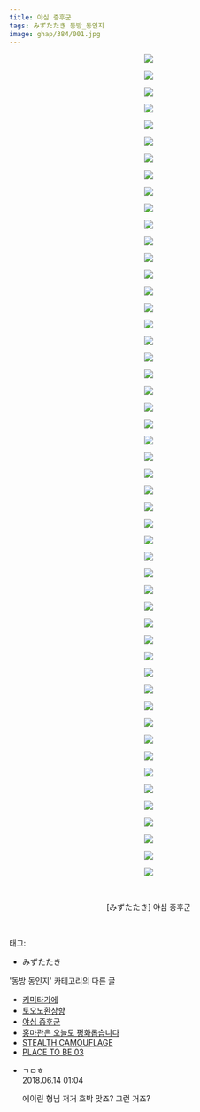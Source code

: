 ```yaml
---
title: 야심 증후군
tags: みずたたき 동방_동인지
image: ghap/384/001.jpg
---
```

<div class="article">
<p style="text-align: center; clear: none; float: none;"><img src="{{ site.nasurl }}/ghap/384/001.jpg"/></p>
<p style="text-align: center; clear: none; float: none;"><img src="{{ site.nasurl }}/ghap/384/002.jpg"/></p>
<p style="text-align: center; clear: none; float: none;"><img src="{{ site.nasurl }}/ghap/384/003.jpg"/></p>
<p style="text-align: center; clear: none; float: none;"><img src="{{ site.nasurl }}/ghap/384/004.jpg"/></p>
<p style="text-align: center; clear: none; float: none;"><img src="{{ site.nasurl }}/ghap/384/005.jpg"/></p>
<p style="text-align: center; clear: none; float: none;"><img src="{{ site.nasurl }}/ghap/384/006.jpg"/></p>
<p style="text-align: center; clear: none; float: none;"><img src="{{ site.nasurl }}/ghap/384/007.jpg"/></p>
<p style="text-align: center; clear: none; float: none;"><img src="{{ site.nasurl }}/ghap/384/008.jpg"/></p>
<p style="text-align: center; clear: none; float: none;"><img src="{{ site.nasurl }}/ghap/384/009.jpg"/></p>
<p style="text-align: center; clear: none; float: none;"><img src="{{ site.nasurl }}/ghap/384/010.jpg"/></p>
<p style="text-align: center; clear: none; float: none;"><img src="{{ site.nasurl }}/ghap/384/011.jpg"/></p>
<p style="text-align: center; clear: none; float: none;"><img src="{{ site.nasurl }}/ghap/384/012.jpg"/></p>
<p style="text-align: center; clear: none; float: none;"><img src="{{ site.nasurl }}/ghap/384/013.jpg"/></p>
<p style="text-align: center; clear: none; float: none;"><img src="{{ site.nasurl }}/ghap/384/014.jpg"/></p>
<p style="text-align: center; clear: none; float: none;"><img src="{{ site.nasurl }}/ghap/384/015.jpg"/></p>
<p style="text-align: center; clear: none; float: none;"><img src="{{ site.nasurl }}/ghap/384/016.jpg"/></p>
<p style="text-align: center; clear: none; float: none;"><img src="{{ site.nasurl }}/ghap/384/017.jpg"/></p>
<p style="text-align: center; clear: none; float: none;"><img src="{{ site.nasurl }}/ghap/384/018.jpg"/></p>
<p style="text-align: center; clear: none; float: none;"><img src="{{ site.nasurl }}/ghap/384/019.jpg"/></p>
<p style="text-align: center; clear: none; float: none;"><img src="{{ site.nasurl }}/ghap/384/020.jpg"/></p>
<p style="text-align: center; clear: none; float: none;"><img src="{{ site.nasurl }}/ghap/384/021.jpg"/></p>
<p style="text-align: center; clear: none; float: none;"><img src="{{ site.nasurl }}/ghap/384/022.jpg"/></p>
<p style="text-align: center; clear: none; float: none;"><img src="{{ site.nasurl }}/ghap/384/023.jpg"/></p>
<p style="text-align: center; clear: none; float: none;"><img src="{{ site.nasurl }}/ghap/384/024.jpg"/></p>
<p style="text-align: center; clear: none; float: none;"><img src="{{ site.nasurl }}/ghap/384/025.jpg"/></p>
<p style="text-align: center; clear: none; float: none;"><img src="{{ site.nasurl }}/ghap/384/026.jpg"/></p>
<p style="text-align: center; clear: none; float: none;"><img src="{{ site.nasurl }}/ghap/384/027.jpg"/></p>
<p style="text-align: center; clear: none; float: none;"><img src="{{ site.nasurl }}/ghap/384/028.jpg"/></p>
<p style="text-align: center; clear: none; float: none;"><img src="{{ site.nasurl }}/ghap/384/029.jpg"/></p>
<p style="text-align: center; clear: none; float: none;"><img src="{{ site.nasurl }}/ghap/384/030.jpg"/></p>
<p style="text-align: center; clear: none; float: none;"><img src="{{ site.nasurl }}/ghap/384/031.jpg"/></p>
<p style="text-align: center; clear: none; float: none;"><img src="{{ site.nasurl }}/ghap/384/032.jpg"/></p>
<p style="text-align: center; clear: none; float: none;"><img src="{{ site.nasurl }}/ghap/384/033.jpg"/></p>
<p style="text-align: center; clear: none; float: none;"><img src="{{ site.nasurl }}/ghap/384/034.jpg"/></p>
<p style="text-align: center; clear: none; float: none;"><img src="{{ site.nasurl }}/ghap/384/035.jpg"/></p>
<p style="text-align: center; clear: none; float: none;"><img src="{{ site.nasurl }}/ghap/384/036.jpg"/></p>
<p style="text-align: center; clear: none; float: none;"><img src="{{ site.nasurl }}/ghap/384/037.jpg"/></p>
<p style="text-align: center; clear: none; float: none;"><img src="{{ site.nasurl }}/ghap/384/038.jpg"/></p>
<p style="text-align: center; clear: none; float: none;"><img src="{{ site.nasurl }}/ghap/384/039.jpg"/></p>
<p style="text-align: center; clear: none; float: none;"><img src="{{ site.nasurl }}/ghap/384/040.jpg"/></p>
<p style="text-align: center; clear: none; float: none;"><img src="{{ site.nasurl }}/ghap/384/041.jpg"/></p>
<p style="text-align: center; clear: none; float: none;"><img src="{{ site.nasurl }}/ghap/384/042.jpg"/></p>
<p style="text-align: center; clear: none; float: none;"><img src="{{ site.nasurl }}/ghap/384/043.jpg"/></p>
<p style="text-align: center; clear: none; float: none;"><img src="{{ site.nasurl }}/ghap/384/044.jpg"/></p>
<p style="text-align: center; clear: none; float: none;"><img src="{{ site.nasurl }}/ghap/384/045.jpg"/></p>
<p style="text-align: center; clear: none; float: none;"><img src="{{ site.nasurl }}/ghap/384/046.jpg"/></p>
<p style="text-align: center; clear: none; float: none;"><img src="{{ site.nasurl }}/ghap/384/047.jpg"/></p>
<p style="text-align: center; clear: none; float: none;"><img src="{{ site.nasurl }}/ghap/384/048.jpg"/></p>
<p style="text-align: center; clear: none; float: none;"><img src="{{ site.nasurl }}/ghap/384/049.jpg"/></p>
<p style="text-align: center; clear: none; float: none;"><img src="{{ site.nasurl }}/ghap/384/050.jpg"/></p>
<p style="text-align: center; clear: none; float: none;"><br/></p>
<p style="text-align: center; clear: none; float: none;">[みずたたき] 야심 증후군</p>
<p><br/></p>
</div><div class="tagTrail">
<p>태그: </p>
<ul>
<li>みずたたき</li>
</ul>
</div><div class="another">
<p>'동방 동인지' 카테고리의 다른 글</p>
<ul>
<li><a href="/2016-06-21-ghap_386">키미타가에</a></li>
<li><a href="/2016-06-20-ghap_385">토오노환상향</a></li>
<li><a href="/2016-06-20-ghap_384">야심 증후군</a></li>
<li><a href="/2016-06-20-ghap_383">홍마관은 오늘도 평화롭습니다</a></li>
<li><a href="/2016-06-20-ghap_381">STEALTH CAMOUFLAGE</a></li>
<li><a href="/2016-06-20-ghap_380">PLACE TO BE 03</a></li>
</ul>
</div><div class="cb_module cb_fluid">
<div class="cb_wrt cb_profile">
<div class="comment">
<ul>
<li class="cb_thumb_off" id="comment15270386">
<div class="cb_comment_area">
<div class="cb_info_area">
<div class="cb_section">
<span class="cb_nick_name">ㄱㅁㅎ</span>
</div>
<div class="cb_section">
<span class="cb_date">2018.06.14 01:04 </span>
</div>
</div>
<div class="cb_dsc_comment">
<p class="cb_dsc">
											에이린 형님 저거 호박 맞죠? 그런 거죠?
										</p>
</div>
</div></li>
</ul>
</div>
</div><!-- commentList close -->
</div>